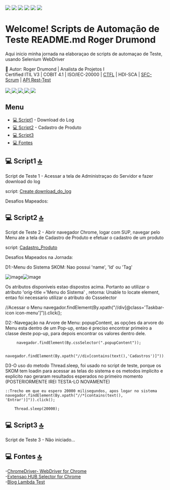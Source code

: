 <img src="https://img.shields.io/badge/Insomnia-5849be?style=for-the-badge&logo=Insomnia&logoColor=white"/> <img src="https://img.shields.io/badge/Postman-FF6C37?style=for-the-badge&logo=Postman&logoColor=white"/> <img src="https://img.shields.io/badge/Selenium-43B02A?style=for-the-badge&logo=Selenium&logoColor=white"/> <img src= "https://img.shields.io/badge/IntelliJIDEA-000000.svg?style=for-the-badge&logo=intellij-idea&logoColor=white"/> <img src="https://img.shields.io/badge/JavaScript-323330?style=for-the-badge&logo=javascript&logoColor=F7DF1E"/> <img src="https://img.shields.io/badge/Swagger-85EA2D?style=for-the-badge&logo=Swagger&logoColor=white"/>






# Welcome! Scripts de Automação de Teste README.md Roger Drumond

Aqui inicio minha jornada na elaboraçao de scripts de automaçao de Teste, usando Selenium WebDriver

📱 Autor: ​Roger Drumond | Analista de Projetos I<br>
Certified ITIL V3 | COBIT 4.1 | ISO/IEC-20000 | <a href="https://www.bstqb.org.br/verificador-certificado?field_certificado_numero_value=13-CTFL-02452-BR">CTFL</a> | HDI-SCA | <a href="https://www.scrumstudy.com/certification/verify?type=SFC&number=888750">SFC-Scrum</a> | <a href="http://165.227.93.41/cgitar/certificado.php?hash=09101ac13f5106d2f5b2c7960be24192">API Rest-Test</a><br><a href="https://www.instagram.com/venomroger/"><br>
  <img src="https://img.shields.io/badge/Instagram-E4405F?style=for-the-badge&logo=instagram&logoColor=white"/>
</a>
<a href="https://www.linkedin.com/in/drumondroger/">
  <img src="https://img.shields.io/badge/LinkedIn-0077B5?style=for-the-badge&logo=linkedin&logoColor=white"/>
</a>
<a href="https://open.spotify.com/user/225ftlajwacbj5xxgj26cmktq?si=7fb5b1281fd44229">
  <img src="https://img.shields.io/badge/Spotify-1ED760?&style=for-the-badge&logo=spotify&logoColor=white"/>
  </a>
<a href="https://psnprofiles.com/venomroger">
  <img src="https://img.shields.io/badge/PlayStation-003791?style=for-the-badge&logo=playstation&logoColor=white"/>
  </a>
  <a href="https://twitter.com/drumondroger">
  <img src="https://img.shields.io/badge/Twitter-1DA1F2?style=for-the-badge&logo=twitter&logoColor=white"/>
  </a>



## Menu
   - [💻 Script1](#-script1-) - Download do Log
   - [💻 Script2](#-script2-) - Cadastro de Produto
   - [💻 Script3](#-script3-)
   - [💻 Fontes](#-fontes-)







## 💻 Script1 [🔝](#welcome-scripts-de-automação-de-teste-readmemd-roger-drumond)

Script de Teste 1 - Acessar a tela de Administraçao do Servidor e fazer download do log  

   script: <a href= "https://github.com/venomroger/Test-automation-SKOM/commit/a0977fa2105cf257991665e9fd2a04eb64184f18">Create download_do_log</a>


   Desafios Mapeados:

## 💻 Script2 [🔝](#welcome-scripts-de-automação-de-teste-readmemd-roger-drumond)

Script de Teste 2 - Abrir navegador Chrome, logar com SUP, navegar pelo Menu ate a tela de Cadastro de Produto e efetuar o cadastro de um produto

   script: <a href="https://github.com/venomroger/Test-automation-SKOM/commit/2d156859985e0ecfc112fdb4c9c529fa5a6e8e2c">Cadastro_Produto</a>
   
   
   Desafios Mapeados na Jornada:
   
   D1:-Menu do Sistema SKOM: Nao possui 'name', 'Id' ou 'Tag'
   
   ![image](https://user-images.githubusercontent.com/98754939/152168310-6795a56c-aec7-440a-8dda-f3b2eb6885e3.png)![image](https://user-images.githubusercontent.com/98754939/152169151-b96ddf2e-0b3a-416c-a037-839b03723791.png)

Os atributos disponiveis estao dispostos acima.
Portanto ao utilizar o atributo 'orig-title ='Menu do Sistema' , retorna: Unable to locate element, entao foi necessario utilizar o atributo do Cssselector

//Acessar o Menu
        navegador.findElement(By.xpath("//div[@class='Taskbar-icon icon-menu']")).click();

   D2:-Navegação na Arvore de Menu: popupContent, as opções da arvore do Menu esta dentro de um Pop-up, entao é preciso encontrar primeiro a classe deste pop-up, para depois encontrar os valores dentro dele.
   
         navegador.findElement(By.cssSelector(".popupContent"));

        navegador.findElement(By.xpath("//div[contains(text(),'Cadastros')]")).click();
        
   D3-O uso do metodo Thread.sleep, foi usado no script de teste, porque os SKOM tem loadin para acessar as telas do sistema e os metodos implicito e explicito nao geraram resultados esperados no primeiro momento (POSTERIORMENTE IREI TESTA-LO NOVAMENTE)     
   
    ::Trecho em que eu espero 20000 milisegundos, apos logar no sistema
    navegador.findElement(By.xpath("//*[contains(text(), 'Entrar')]")).click();

        Thread.sleep(20000);
   
   
   
   
## 💻 Script3 [🔝](#welcome-scripts-de-automação-de-teste-readmemd-roger-drumond)

Script de Teste 3 - Não iniciado...


## 💻 Fontes [🔝](#welcome-scripts-de-automação-de-teste-readmemd-roger-drumond)

   -<a href="https://chromedriver.chromium.org/downloads">ChromeDriver- WebDriver for Chrome</a><br>
   -<a href="https://selectorshub.com/">Extensao HUB Selector for Chrome</a><br>
   -<a href="https://www.lambdatest.com/blog/types-of-waits-in-selenium/">Blog Lambda Test</a><br>
    

 
